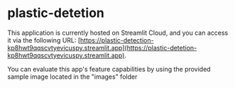 # plastic-detetion
This application is currently hosted on Streamlit Cloud, and you can access it via the following URL: [https://plastic-detection-kp8hwt9qqscvtyevicuspy.streamlit.app](https://plastic-detetion-kp8hwt9qqscvtyevicuspy.streamlit.app).

You can evaluate this app's feature capabilities by using the provided sample image located in the "images" folder



